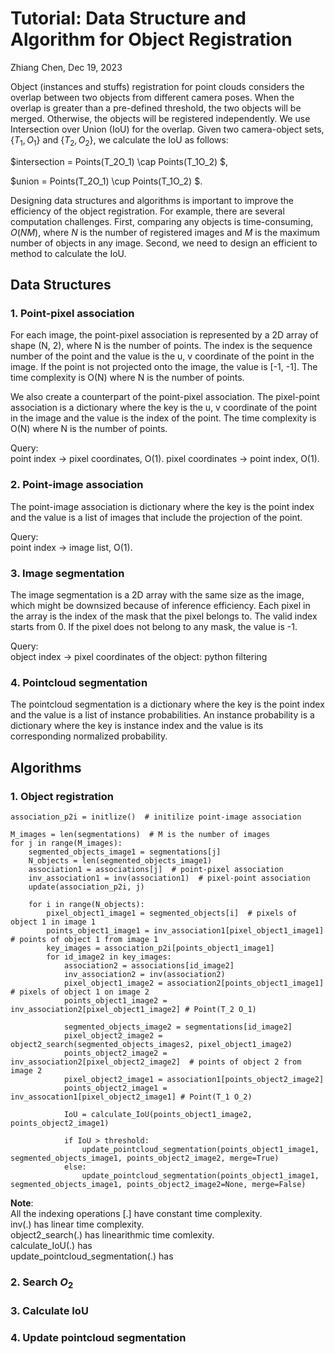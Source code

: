 # Tutorial: Data Structure and Algorithm for Object Registration

Zhiang Chen, Dec 19, 2023

Object (instances and stuffs) registration for point clouds considers the overlap between two objects from different camera poses. When the overlap is greater than a pre-defined threshold, the two objects will be merged. Otherwise, the objects will be registered independently. We use Intersection over Union (IoU) for the overlap. Given two camera-object sets, $\{T_1, O_1\}$ and $\{T_2, O_2\}$, we calculate the IoU as follows:

$intersection = Points(T_2O_1) \cap Points(T_1O_2) $,

$union = Points(T_2O_1) \cup Points(T_1O_2) $.

Designing data structures and algorithms is important to improve the efficiency of the object registration. For example, there are several computation challenges. First, comparing any objects is time-consuming, $O(NM)$, where $N$ is the number of registered images and $M$ is the maximum number of objects in any image. Second, we need to design an efficient to method to calculate the IoU. 

## Data Structures

### 1. Point-pixel association
For each image, the point-pixel association is represented by a 2D array of shape (N, 2), where N is the number of points. The index is the sequence number of the point and the value is the u, v coordinate of the point in the image. If the point is not projected onto the image, the value is [-1, -1]. The time complexity is O(N) where N is the number of points.

We also create a counterpart of the point-pixel association. The pixel-point association is a dictionary where the key is the u, v coordinate of the point in the image and the value is the index of the point. The time complexity is O(N) where N is the number of points. 

Query:  
point index -> pixel coordinates, O(1).
pixel coordinates -> point index, O(1).

### 2. Point-image association
The point-image association is dictionary where the key is the point index and the value is a list of images that include the projection of the point. 

Query:  
point index -> image list, O(1). 

### 3. Image segmentation
The image segmentation is a 2D array with the same size as the image, which might be downsized because of inference efficiency. Each pixel in the array is the index of the mask that the pixel belongs to. The valid index starts from 0. If the pixel does not belong to any mask, the value is -1.
        

Query:  
object index -> pixel coordinates of the object: python filtering   

### 4. Pointcloud segmentation
The pointcloud segmentation is a dictionary where the key is the point index and the value is a list of instance probabilities. An instance probability is a dictionary where the key is instance index and the value is its corresponding normalized probability. 

## Algorithms

### 1. Object registration
```
association_p2i = initlize()  # initilize point-image association

M_images = len(segmentations)  # M is the number of images
for j in range(M_images):
    segmented_objects_image1 = segmentations[j]
    N_objects = len(segmented_objects_image1)
    association1 = associations[j]  # point-pixel association
    inv_association1 = inv(association1)  # pixel-point association
    update(association_p2i, j)

    for i in range(N_objects):
        pixel_object1_image1 = segmented_objects[i]  # pixels of object 1 in image 1
        points_object1_image1 = inv_association1[pixel_object1_image1] # points of object 1 from image 1
        key_images = association_p2i[points_object1_image1]
        for id_image2 in key_images:
            association2 = associations[id_image2]
            inv_association2 = inv(association2)
            pixel_object1_image2 = association2[points_object1_image1] # pixels of object 1 on image 2
            points_object1_image2 = inv_association2[pixel_object1_image2] # Point(T_2 O_1)

            segmented_objects_image2 = segmentations[id_image2]
            pixel_object2_image2 = object2_search(segmented_objects_images2, pixel_object1_image2)
            points_object2_image2 = inv_association2[pixel_object2_image2]  # points of object 2 from image 2
            pixel_object2_image1 = association1[points_object2_image2]
            points_object2_image1 = inv_assocation1[pixel_object2_image1] # Point(T_1 O_2)

            IoU = calculate_IoU(points_object1_image2, points_object2_image1)

            if IoU > threshold:
                update_pointcloud_segmentation(points_object1_image1, segmented_objects_image1, points_object2_image2, merge=True)
            else:
                update_pointcloud_segmentation(points_object1_image1, segmented_objects_image1, points_object2_image2=None, merge=False)

```

**Note**:  
All the indexing operations [.] have constant time complexity.   
inv(.) has linear time complexity.  
object2_search(.) has linearithmic time comlexity.  
calculate_IoU(.) has  
update_pointcloud_segmentation(.) has  

### 2. Search $O_2$

### 3. Calculate IoU

### 4. Update pointcloud segmentation


